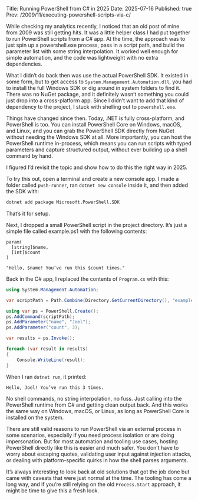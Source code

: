 Title: Running PowerShell from C# in 2025
Date: 2025-07-16
Published: true
Prev: /2009/11/executing-powershell-scripts-via-c/

While checking my analytics recently, I noticed that an old post of mine from 2009 was still getting hits. It was a little helper class I had put together to run PowerShell scripts from a C# app. At the time, the approach was to just spin up a powershell.exe process, pass in a script path, and build the parameter list with some string interpolation. It worked well enough for simple automation, and the code was lightweight with no extra dependencies.

What I didn’t do back then was use the actual PowerShell SDK. It existed in some form, but to get access to `System.Management.Automation.dll`, you had to install the full Windows SDK or dig around in system folders to find it. There was no NuGet package, and it definitely wasn’t something you could just drop into a cross-platform app. Since I didn’t want to add that kind of dependency to the project, I stuck with shelling out to `powershell.exe`.

Things have changed since then. Today, .NET is fully cross-platform, and PowerShell is too. You can install PowerShell Core on Windows, macOS, and Linux, and you can grab the PowerShell SDK directly from NuGet without needing the Windows SDK at all. More importantly, you can host the PowerShell runtime in-process, which means you can run scripts with typed parameters and capture structured output, without ever building up a shell command by hand.

I figured I’d revisit the topic and show how to do this the right way in 2025.

To try this out, open a terminal and create a new console app. I made a folder called `pwsh-runner`, ran `dotnet new console` inside it, and then added the SDK with:

```bash
dotnet add package Microsoft.PowerShell.SDK
```

That’s it for setup.

Next, I dropped a small PowerShell script in the project directory. It’s just a simple file called example.ps1 with the following contents:

```pwsh
param(
  [string]$name,
  [int]$count
)

"Hello, $name! You’ve run this $count times."
```

Back in the C# app, I replaced the contents of `Program.cs` with this:

```csharp
using System.Management.Automation;

var scriptPath = Path.Combine(Directory.GetCurrentDirectory(), "example.ps1");

using var ps = PowerShell.Create();
ps.AddCommand(scriptPath);
ps.AddParameter("name", "Joel");
ps.AddParameter("count", 3);

var results = ps.Invoke();

foreach (var result in results)
{
    Console.WriteLine(result);
}
```

When I ran `dotnet run`, it printed:

```
Hello, Joel! You’ve run this 3 times.
```

No shell commands, no string interpolation, no fuss. Just calling into the PowerShell runtime from C# and getting clean output back. And this works the same way on Windows, macOS, or Linux, as long as PowerShell Core is installed on the system.

There are still valid reasons to run PowerShell via an external process in some scenarios, especially if you need process isolation or are doing impersonation. But for most automation and tooling use cases, hosting PowerShell directly like this is easier and much safer. You don’t have to worry about escaping quotes, validating user input against injection attacks, or dealing with platform-specific quirks in how the shell parses arguments.

It’s always interesting to look back at old solutions that got the job done but came with caveats that were just normal at the time. The tooling has come a long way, and if you’re still relying on the old `Process.Start` approach, it might be time to give this a fresh look.